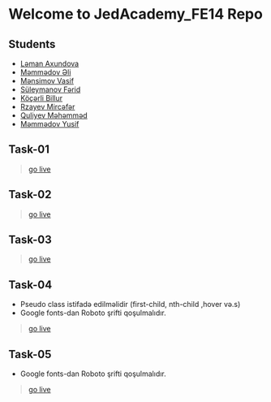 # Welcome to JedAcademy_FE14 Repo
## Students
- [Ləman Axundova](https://github.com/lmnxndv/Jed_FE-14)
- [Məmmədov Əli]()
- [Mənsimov Vasif](https://github.com/Vasif778/JedAcademy_FE14)
- [Süleymanov Fərid](https://github.com/FaridSuleymanov01/JedAcadamy-Fe14)
- [Köçərli Billur](https://github.com/BillurKocharli/JedAcademyFe-14)
- [Rzayev Mircəfər](https://github.com/Mirdcafar/JedAcademy_FE14)
- [Quliyev Məhəmməd]()
- [Məmmədov Yusif]()


## Task-01
> [go live](https://jed-task-01.netlify.app/)

## Task-02
> [go live](https://jed-task-02.netlify.app/)

## Task-03
> [go live](https://jed-task-03.netlify.app/)

## Task-04
- Pseudo class istifadə edilməlidir (first-child, nth-child ,hover və.s)
- Google fonts-dan Roboto şrifti qoşulmalıdır.
> [go live](https://jed-task-04.netlify.app/)

## Task-05
- Google fonts-dan Roboto şrifti qoşulmalıdır.
> [go live](https://jed-task-05.netlify.app/)
